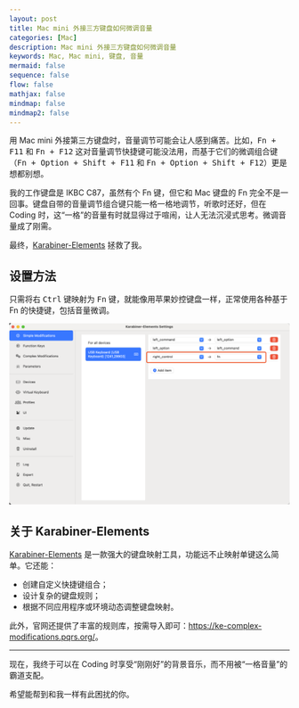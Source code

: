 ```yaml
---
layout: post
title: Mac mini 外接三方键盘如何微调音量
categories: [Mac]
description: Mac mini 外接三方键盘如何微调音量
keywords: Mac, Mac mini, 键盘, 音量
mermaid: false
sequence: false
flow: false
mathjax: false
mindmap: false
mindmap2: false
---
```


用 Mac mini 外接第三方键盘时，音量调节可能会让人感到痛苦。比如，<kbd>Fn + F11</kbd> 和 <kbd>Fn + F12</kbd> 这对音量调节快捷键可能没法用，而基于它们的微调组合键（<kbd>Fn + Option + Shift + F11</kbd> 和 <kbd>Fn + Option + Shift + F12</kbd>）更是想都别想。

我的工作键盘是 IKBC C87，虽然有个 Fn 键，但它和 Mac 键盘的 Fn 完全不是一回事。键盘自带的音量调节组合键只能一格一格地调节，听歌时还好，但在 Coding 时，这“一格”的音量有时就显得过于喧闹，让人无法沉浸式思考。微调音量成了刚需。

最终，[Karabiner-Elements][1] 拯救了我。

## 设置方法

只需将右 <kbd>Ctrl</kbd> 键映射为 <kbd>Fn</kbd> 键，就能像用苹果妙控键盘一样，正常使用各种基于 Fn 的快捷键，包括音量微调。

![](/images/posts/mac/mac-karabiner-elements.png)

## 关于 Karabiner-Elements

[Karabiner-Elements][1] 是一款强大的键盘映射工具，功能远不止映射单键这么简单。它还能：

- 创建自定义快捷键组合；
- 设计复杂的键盘规则；
- 根据不同应用程序或环境动态调整键盘映射。

此外，官网还提供了丰富的规则库，按需导入即可：<https://ke-complex-modifications.pqrs.org/>。

---

现在，我终于可以在 Coding 时享受“刚刚好”的背景音乐，而不用被“一格音量”的霸道支配。

希望能帮到和我一样有此困扰的你。

[1]: https://karabiner-elements.pqrs.org/